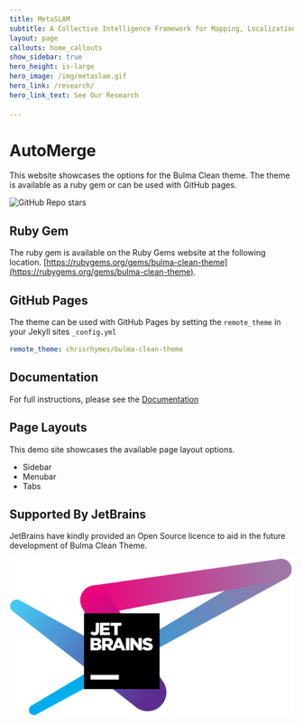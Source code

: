 ```yaml
---
title: MetaSLAM
subtitle: A Collective Intelligence Framework for Mapping, Localization and Exploration
layout: page
callouts: home_callouts
show_sidebar: true
hero_height: is-large
hero_image: /img/metaslam.gif
hero_link: /research/
hero_link_text: See Our Research

---
```


# AutoMerge

This website showcases the options for the Bulma Clean theme. The theme is available as a ruby gem or can be used with GitHub pages. 

![GitHub Repo stars](https://img.shields.io/github/stars/MetaSLAM/AutoMerge_Server?style=social)

## Ruby Gem

The ruby gem is available on the Ruby Gems website at the following location. [https://rubygems.org/gems/bulma-clean-theme](https://rubygems.org/gems/bulma-clean-theme).

## GitHub Pages

The theme can be used with GitHub Pages by setting the `remote_theme` in your Jekyll sites `_config.yml`

```yml
remote_theme: chrisrhymes/bulma-clean-theme
```

## Documentation

For full instructions, please see the [Documentation](/bulma-clean-theme/docs/)

## Page Layouts

This demo site showcases the available page layout options. 

* Sidebar
* Menubar
* Tabs

## Supported By JetBrains

JetBrains have kindly provided an Open Source licence to aid in the future development of Bulma Clean Theme.

[![JetBrains](img/jetbrains-variant-4.svg)](https://www.jetbrains.com/?from=bulma-clean-theme)
